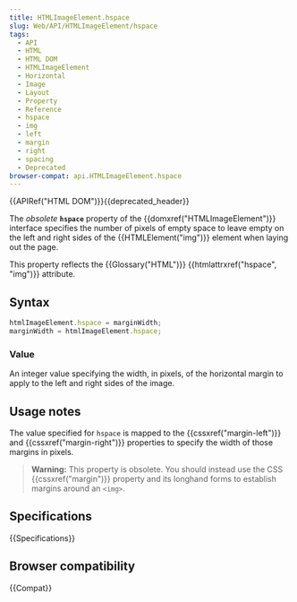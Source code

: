 ```yaml
---
title: HTMLImageElement.hspace
slug: Web/API/HTMLImageElement/hspace
tags:
  - API
  - HTML
  - HTML DOM
  - HTMLImageElement
  - Horizontal
  - Image
  - Layout
  - Property
  - Reference
  - hspace
  - img
  - left
  - margin
  - right
  - spacing
  - Deprecated
browser-compat: api.HTMLImageElement.hspace
---
```

{{APIRef("HTML DOM")}}{{deprecated_header}}

The
*obsolete* **`hspace`** property of the
{{domxref("HTMLImageElement")}} interface specifies the number of pixels of empty
space to leave empty on the left and right sides of the {{HTMLElement("img")}} element
when laying out the page.

This property reflects the {{Glossary("HTML")}} {{htmlattrxref("hspace", "img")}}
attribute.

## Syntax

```js
htmlImageElement.hspace = marginWidth;
marginWidth = htmlImageElement.hspace;
```

### Value

An integer value specifying the width, in pixels, of the horizontal margin to apply to
the left and right sides of the image.

## Usage notes

The value specified for `hspace` is mapped to the {{cssxref("margin-left")}}
and {{cssxref("margin-right")}} properties to specify the width of those margins in
pixels.

> **Warning:** This property is obsolete. You should instead use the CSS
> {{cssxref("margin")}} property and its longhand forms to establish margins around
> an `<img>`.

## Specifications

{{Specifications}}

## Browser compatibility

{{Compat}}
